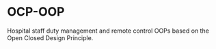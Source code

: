 # OCP-OOP
Hospital staff duty management and remote control OOPs based on the Open Closed Design Principle.
